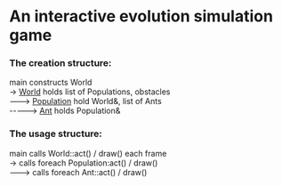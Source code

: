 <h1>An interactive evolution simulation game</h1>

<h3>The creation structure:</h3>

main constructs World  
-> <ins>World</ins> holds list of Populations, obstacles  
---> <ins>Population</ins> hold World&, list of Ants  
-----> <ins>Ant</ins> holds Population&  

<h3>The usage structure:</h3>

main calls World::act() / draw() each frame  
-> calls foreach Population:act() / draw()  
---> calls foreach Ant::act() / draw()  
